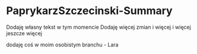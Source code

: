 # PaprykarzSzczecinski-Summary
Dodaję własny tekst w tym momencie
Dodaję więcej zmian
i więcej
i więcej
jeszcze więcej

dodaję coś w moim osobistym branchu - Lara 